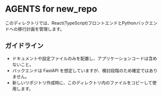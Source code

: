 # AGENTS for new_repo

このディレクトリでは、React(TypeScript)フロントエンドとPythonバックエンドへの移行計画を管理します。

## ガイドライン
- ドキュメントや設定ファイルのみを配置し、アプリケーションコードは含めないこと。
- バックエンドは FastAPI を想定していますが、検討段階のため確定ではありません。
- 新しいリポジトリ作成時に、このディレクトリ内のファイルをコピーして使用します。
